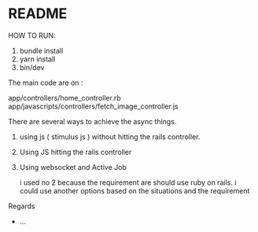 # README

HOW TO RUN:

1. bundle install
2. yarn install
3. bin/dev


The main code are on :

app/controllers/home_controller.rb
app/javascripts/controllers/fetch_image_controller.js


There are several ways to achieve the async things. 
1. using js ( stimulus js ) without hitting the rails controller. 
2. Using JS hitting the rails controller
3. Using websocket and Active Job

   i used no 2 because the requirement are should use ruby on rails. 
   i could use another options based on the situations and the requirement


Regards
   
* ...
